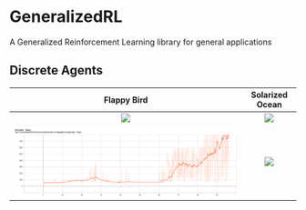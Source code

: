 # GeneralizedRL
A Generalized Reinforcement Learning library for general applications 

## Discrete Agents
Flappy Bird             |  Solarized Ocean
:-------------------------:|:-------------------------:
![](artifacts/flappy.gif)  |  ![](https://...Ocean.png)
![](artifacts/flappy.png)  |  ![](https://...Ocean.png)

